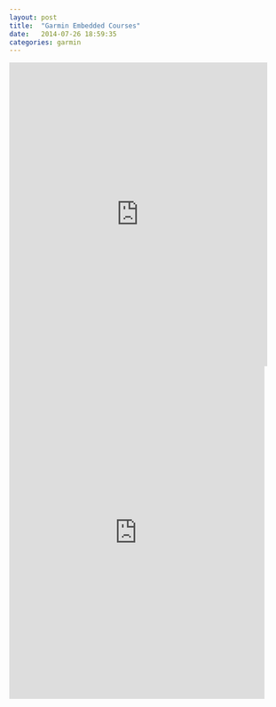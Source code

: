 ```yaml
---
layout: post
title:  "Garmin Embedded Courses"
date:   2014-07-26 18:59:35
categories: garmin
---
```


<iframe width='465' height='548' frameborder='0' src='http://connect.garmin.com:80/activity/embed/549962898'></iframe>

<iframe width='460' height='600' frameborder='0' src='http://connect.garmin.com:80/course/embed/7393712'></iframe>
